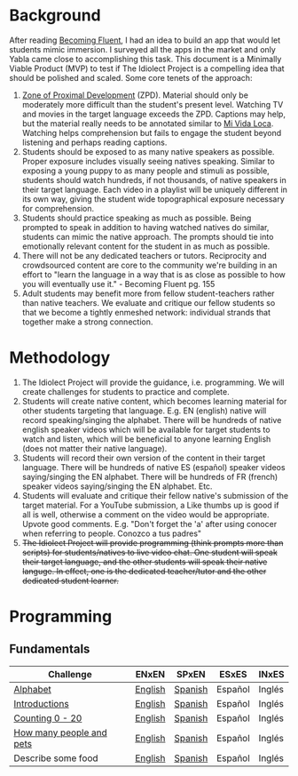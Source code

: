 # Background

After reading [Becoming Fluent](https://mitpress.mit.edu/books/becoming-fluent), I had an idea to build an app that would let students mimic immersion. I surveyed all the apps in the market and only Yabla came close to accomplishing this task. This document is a Minimally Viable Product (MVP) to test if The Idiolect Project is a compelling idea that should be polished and scaled. Some core tenets of the approach:

1. [Zone of Proximal Development](https://en.wikipedia.org/wiki/Zone_of_proximal_development) (ZPD). Material should only be moderately more difficult than the student's present level. Watching TV and movies in the target language exceeds the ZPD. Captions may help, but the material really needs to be annotated similar to [Mi Vida Loca](https://www.youtube.com/playlist?list=PL2k7gzcwtLTMgQpcYZSC5qCVz46bchbU4). Watching helps comprehension but fails to engage the student beyond listening and perhaps reading captions.
2. Students should be exposed to as many native speakers as possible. Proper exposure includes visually seeing natives speaking. Similar to exposing a young puppy to as many people and stimuli as possible, students should watch hundreds, if not thousands, of native speakers in their target language. Each video in a playlist will be uniquely different in its own way, giving the student wide topographical exposure necessary for comprehension.
3. Students should practice speaking as much as possible. Being prompted to speak in addition to having watched natives do similar, students can mimic the native approach. The prompts should tie into emotionally relevant content for the student in as much as possible.
4. There will not be any dedicated teachers or tutors. Reciprocity and crowdsourced content are core to the community we're building in an effort to "learn the language in a way that is as close as possible to how you will eventually use it." - Becoming Fluent pg. 155
5. Adult students may benefit more from fellow student-teachers rather than native teachers. We evaluate and critique our fellow students so that we become a tightly enmeshed network: individual strands that together make a strong connection.

# Methodology

1. The Idiolect Project will provide the guidance, i.e. programming. We will create challenges for students to practice and complete.
2. Students will create native content, which becomes learning material for other students targeting that language. E.g. EN (english) native will record speaking/singing the alphabet. There will be hundreds of native english speaker videos which will be available for target students to watch and listen, which will be beneficial to anyone learning English (does not matter their native language).
3. Students will record their own version of the content in their target language. There will be hundreds of native ES (español) speaker videos saying/singing the EN alphabet. There will be hundreds of FR (french) speaker videos saying/singing the EN alphabet. Etc.
4. Students will evaluate and critique their fellow native's submission of the target material. For a YouTube submission, a Like thumbs up is good if all is well, otherwise a comment on the video would be appropriate. Upvote good comments. E.g. "Don't forget the 'a' after using conocer when referring to people. Conozco a tus padres"
5. ~~The Idiolect Project will provide programming (think prompts more than scripts) for students/natives to live video chat. One student will speak their target language, and the other students will speak their native languge. In effect, one is the dedicated teacher/tutor and the other dedicated student learner.~~

# Programming
## Fundamentals
Challenge | ENxEN | SPxEN | ESxES | INxES
----------|------|------|------|------
[Alphabet](https://github.com/aaronkelton/idiolect/blob/main/alphabet.md)  |[English](https://www.youtube.com/playlist?list=PLvc8sq07gah3ECmJIyVb-HDNQmcQP2Eto)|[Spanish](https://www.youtube.com/playlist?list=PLvc8sq07gah0tq3H9BB9jbPx4aDYVJT_T)|Español|Inglés
[Introductions](https://github.com/aaronkelton/idiolect/blob/main/introductions.md) | [English](https://youtube.com/playlist?list=PLvc8sq07gah2YyYnb4Ydx-iDTqoTNpCfV) | [Spanish](https://www.youtube.com/playlist?list=PLvc8sq07gah1hqP3_ARHLo_PNcgs4ZWDI&jct=1FuAdLY0QacYgKKLeOR2B1CMFOyVDw) | Español | Inglés
[Counting 0 - 20](https://github.com/aaronkelton/idiolect/blob/main/counting_0-20.md) | [English](https://www.youtube.com/playlist?list=PLvc8sq07gah2pTa41pN1ET5Wn74KtR1Vz&jct=eOUmCJisSi0oSyMUHFxGPia63AmfiQ) | [Spanish](https://www.youtube.com/playlist?list=PLvc8sq07gah2Yi2wNdXMAnzwt36VdxDLL&jct=4Z33okQwP-y85iOwuf_PK9_wPRUasw) | Español | Inglés
[How many people and pets](https://github.com/aaronkelton/idiolect/blob/main/how_many_people_and_pets.md) | [English](https://www.youtube.com/playlist?list=PLvc8sq07gah3hyaKq8VErXdh1VeFh8Mdj&jct=RvCr5TANtnPspl8s38C6kn_J93Hc2g) | [Spanish](https://www.youtube.com/playlist?list=PLvc8sq07gah1NPBDawIkKi89KPvvD-zzx&jct=Xhc99nqHV3YcCtHaUMY8v40csbpYMQ) | Español | Inglés
Describe some food | [English](https://www.youtube.com/playlist?list=PLvc8sq07gah28wzv06k817Oi7JyIbkP5E) | [Spanish](https://youtube.com/playlist?list=PLvc8sq07gah19hgFerxsUUOOhBKnPfP8-) | Español | Inglés
